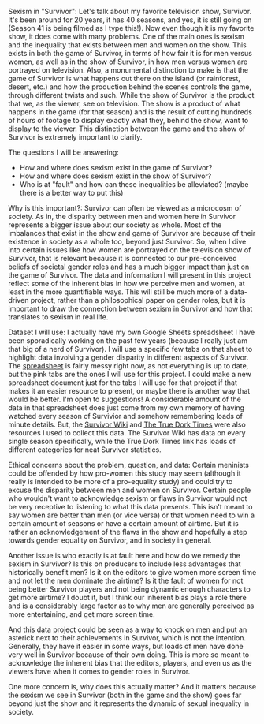 Sexism in "Survivor": 
Let's talk about my favorite television show, Survivor. It's been around for 20 years, it has 40 seasons, and yes, it is still going on (Season 41 is being filmed as I type this!). Now even though it is my favorite show, it does come with many problems. One of the main ones is sexism and the inequality that exists between men and women on the show. This exists in both the game of Survivor, in terms of how fair it is for men versus women, as well as in the show of Survivor, in how men versus women are portrayed on television. Also, a monumental distinction to make is that the game of Survivor is what happens out there on the island (or rainforest, desert, etc.) and how the production behind the scenes controls the game, through different twists and such. While the show of Survivor is the product that we, as the viewer, see on television. The show is a product of what happens in the game (for that season) and is the result of cutting hundreds of hours of footage to display exactly what they, behind the show, want to display to the viewer. This distinction between the game and the show of Survivor is extremely important to clarify. 

The questions I will be answering:
- How and where does sexism exist in the game of Survivor?
- How and where does sexism exist in the show of Survivor?
- Who is at "fault" and how can these inequalities be alleviated? (maybe there is a better way to put this)

Why is this important?:
Survivor can often be viewed as a microcosm of society. As in, the disparity between men and women here in Survivor represents a bigger issue about our society as whole. Most of the imbalances that exist in the show and game of Survivor are because of their existence in society as a whole too, beyond just Survivor. So, when I dive into certain issues like how women are portrayed on the television show of Survivor, that is relevant because it is connected to our pre-conceived beliefs of societal gender roles and has a much bigger impact than just on the game of Survivor. The data and information I will present in this project reflect some of the inherent bias in how we perceive men and women, at least in the more quantifiable ways. This will still be much more of a data-driven project, rather than a philosophical paper on gender roles, but it is important to draw the connection between sexism in Survivor and how that translates to sexism in real life.

Dataset I will use: 
I actually have my own Google Sheets spreadsheet I have been sporadically working on the past few years (because I really just am that big of a nerd of Survivor). I will use a specific few tabs on that sheet to highlight data involving a gender disparity in different aspects of Survivor. The [spreadsheet](https://docs.google.com/spreadsheets/d/1Gb377DdGNfzct0Nt9BYMF-moLXcxFxhOnePBQhIJ73s/edit#gid=741044694) is fairly messy right now, as not everything is up to date, but the pink tabs are the ones I will use for this project. I could make a new spreadsheet document just for the tabs I will use for that project if that makes it an easier resource to present, or maybe there is another way that would be better. I'm open to suggestions!
A considerable amount of the data in that spreadsheet does just come from my own memory of having watched every season of Survivior and somehow remembering loads of minute details. But, the [Survivor Wiki](https://survivor.fandom.com/wiki/Main_Page) and [The True Dork Times](http://www.truedorktimes.com/survivor/boxscores/index.htm) were also resources I used to collect this data. The Survivor Wiki has data on every single season specifically, while the True Dork Times link has loads of different categories for neat Survivor statistics.

Ethical concerns about the problem, question, and data: 
Certain meninists could be offended by how pro-women this study may seem (although it really is intended to be more of a pro-equality study) and could try to excuse the disparity between men and women on Survivor. Certain people who wouldn't want to acknowledge sexism or flaws in Survivor would not be very receptive to listening to what this data presents. This isn't meant to say women are better than men (or vice versa) or that women need to win a certain amount of seasons or have a certain amount of airtime. But it is rather an acknowledgement of the flaws in the show and hopefully a step towards gender equality on Survivor, and in society in general.

Another issue is who exactly is at fault here and how do we remedy the sexism in Survivor? Is this on producers to include less advantages that historically benefit men? Is it on the editors to give women more screen time and not let the men dominate the airtime? Is it the fault of women for not being better Survivor players and not being dynamic enough characters to get more airtime? I doubt it, but I think our inherent bias plays a role there and is a considerably large factor as to why men are generally perceived as more entertaining, and get more screen time. 

And this data project could be seen as a way to knock on men and put an asterick next to their achievements in Survivor, which is not the intention. Generally, they have it easier in some ways, but loads of men have done very well in Survivor because of their own doing. This is more so meant to acknowledge the inherent bias that the editors, players, and even us as the viewers have when it comes to gender roles in Survivor. 

One more concern is, why does this actually matter? And it matters because the sexism we see in Survivor (both in the game and the show) goes far beyond just the show and it represents the dynamic of sexual inequality in society. 
